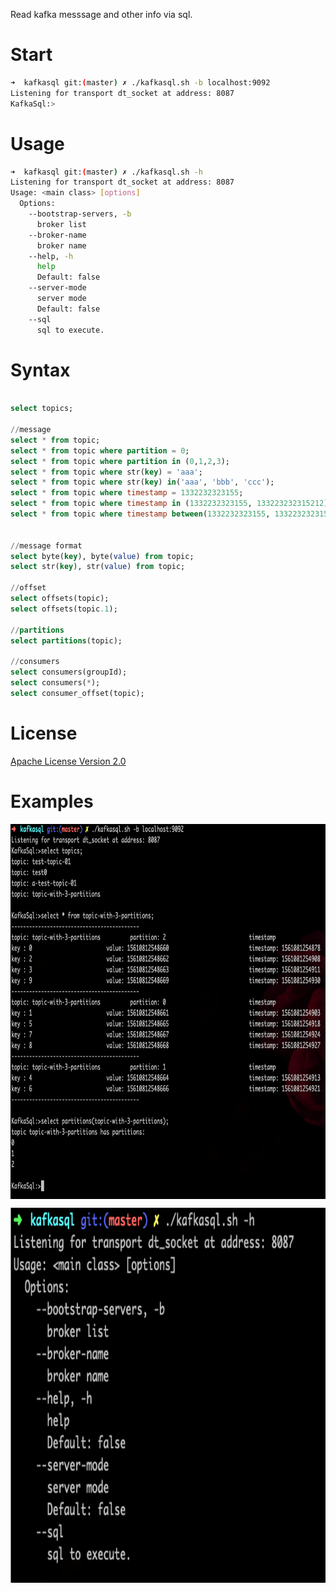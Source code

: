 Read kafka messsage and other info via sql.

# Start

```bash
➜  kafkasql git:(master) ✗ ./kafkasql.sh -b localhost:9092
Listening for transport dt_socket at address: 8087
KafkaSql:>
```


# Usage

```bash
➜  kafkasql git:(master) ✗ ./kafkasql.sh -h
Listening for transport dt_socket at address: 8087
Usage: <main class> [options]
  Options:
    --bootstrap-servers, -b
      broker list
    --broker-name
      broker name
    --help, -h
      help
      Default: false
    --server-mode
      server mode
      Default: false
    --sql
      sql to execute.
```


# Syntax

```sql

select topics;

//message
select * from topic;
select * from topic where partition = 0;
select * from topic where partition in (0,1,2,3);
select * from topic where str(key) = 'aaa';
select * from topic where str(key) in('aaa', 'bbb', 'ccc');
select * from topic where timestamp = 1332232323155;
select * from topic where timestamp in (1332232323155, 133223232315212);
select * from topic where timestamp between(1332232323155, 133223232315212);


//message format
select byte(key), byte(value) from topic;
select str(key), str(value) from topic;

//offset
select offsets(topic);
select offsets(topic.1);

//partitions
select partitions(topic);

//consumers
select consumers(groupId);
select consumers(*);
select consumer_offset(topic);


```

# License
[Apache License Version 2.0](https://www.apache.org/licenses/LICENSE-2.0) 


# Examples
<img src="./selects.png" width = "800" height = "600" alt="selects" align=center />
</p>
  
</p>
<img src="./usage.png" width = "800" height = "600" alt="selects" align=center />

